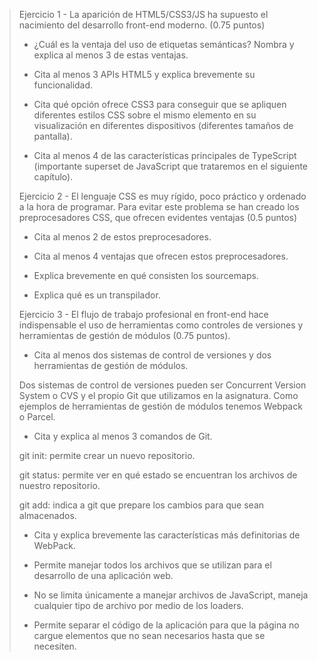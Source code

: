 > Ejercicio 1 - La aparición de HTML5/CSS3/JS ha supuesto el nacimiento del desarrollo front-end moderno. (0.75 puntos)
>
>* ¿Cuál es la ventaja del uso de etiquetas semánticas? Nombra y explica al
menos 3 de estas ventajas.
>
>* Cita al menos 3 APIs HTML5 y explica brevemente su funcionalidad.
>
>* Cita qué opción ofrece CSS3 para conseguir que se apliquen diferentes estilos
CSS sobre el mismo elemento en su visualización en diferentes dispositivos
(diferentes tamaños de pantalla).
>
>* Cita al menos 4 de las características principales de TypeScript (importante
superset de JavaScript que trataremos en el siguiente capítulo).
>
> Ejercicio 2 - El lenguaje CSS es muy rígido, poco práctico y ordenado a la hora de programar. Para
evitar este problema se han creado los preprocesadores CSS, que ofrecen evidentes
ventajas (0.5 puntos)
>
>* Cita al menos 2 de estos preprocesadores.
>
>* Cita al menos 4 ventajas que ofrecen estos preprocesadores.
>
>* Explica brevemente en qué consisten los sourcemaps.
>
>* Explica qué es un transpilador.
>
> Ejercicio 3 - El flujo de trabajo profesional en front-end hace indispensable el uso de herramientas
como controles de versiones y herramientas de gestión de módulos (0.75 puntos).
>
>* Cita al menos dos sistemas de control de versiones y dos herramientas de
gestión de módulos.
>
> Dos sistemas de control de versiones pueden ser Concurrent Version System o CVS y el propio Git que utilizamos en la asignatura. Como ejemplos de herramientas de gestión de módulos tenemos Webpack o Parcel.
>
>* Cita y explica al menos 3 comandos de Git.
>
> git init: permite crear un nuevo repositorio.
>
> git status: permite ver en qué estado se encuentran los archivos de nuestro repositorio.
>
> git add: indica a git que prepare los cambios para que sean almacenados.
>
>* Cita y explica brevemente las características más definitorias de WebPack.
>
> - Permite manejar todos los archivos que se utilizan para el desarrollo de una aplicación web.
>
> - No se limita únicamente a manejar archivos de JavaScript, maneja cualquier tipo de archivo por medio de los loaders.
>
> - Permite separar el código de la aplicación para que la página no cargue elementos que no sean necesarios hasta que se necesiten.